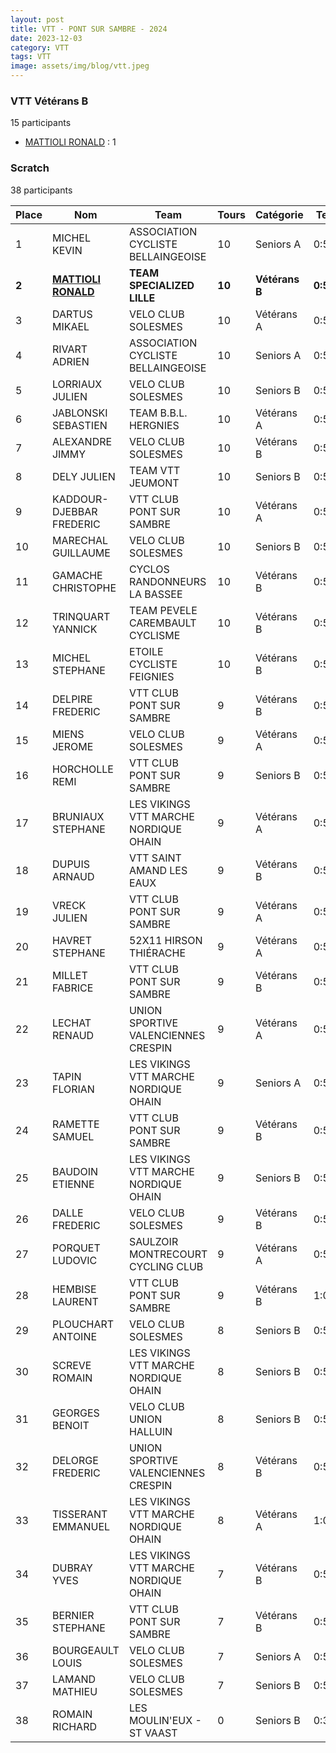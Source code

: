 ```yaml
---
layout: post
title: VTT - PONT SUR SAMBRE - 2024
date: 2023-12-03
category: VTT
tags: VTT
image: assets/img/blog/vtt.jpeg
---
```


### VTT Vétérans B
15 participants
- [MATTIOLI RONALD](https://teamspecializedlille.github.io/works/mattiolironald) : 1

### Scratch
38 participants

| Place | Nom | Team | Tours | Catégorie | Temps |
|---|---|---|---|---|---|
| 1 | MICHEL KEVIN | ASSOCIATION CYCLISTE BELLAINGEOISE | 10 | Seniors A | 0:52:32 | 
| **2** | **[MATTIOLI RONALD](https://teamspecializedlille.github.io/works/mattiolironald)** | **TEAM SPECIALIZED LILLE** | **10** | **Vétérans B** | **0:53:49** | 
| 3 | DARTUS MIKAEL | VELO CLUB SOLESMES | 10 | Vétérans A | 0:54:53 | 
| 4 | RIVART ADRIEN | ASSOCIATION CYCLISTE BELLAINGEOISE | 10 | Seniors A | 0:55:44 | 
| 5 | LORRIAUX JULIEN | VELO CLUB SOLESMES | 10 | Seniors B | 0:55:55 | 
| 6 | JABLONSKI SEBASTIEN | TEAM B.B.L. HERGNIES | 10 | Vétérans A | 0:56:51 | 
| 7 | ALEXANDRE JIMMY | VELO CLUB SOLESMES | 10 | Vétérans B | 0:57:13 | 
| 8 | DELY JULIEN | TEAM VTT JEUMONT | 10 | Seniors B | 0:57:15 | 
| 9 | KADDOUR-DJEBBAR FREDERIC | VTT  CLUB PONT SUR SAMBRE | 10 | Vétérans A | 0:57:23 | 
| 10 | MARECHAL GUILLAUME | VELO CLUB SOLESMES | 10 | Seniors B | 0:57:47 | 
| 11 | GAMACHE CHRISTOPHE | CYCLOS RANDONNEURS LA BASSEE | 10 | Vétérans B | 0:57:49 | 
| 12 | TRINQUART YANNICK | TEAM PEVELE CAREMBAULT CYCLISME | 10 | Vétérans B | 0:57:55 | 
| 13 | MICHEL STEPHANE | ETOILE CYCLISTE FEIGNIES | 10 | Vétérans B | 0:58:26 | 
| 14 | DELPIRE FREDERIC | VTT  CLUB PONT SUR SAMBRE | 9 | Vétérans B | 0:52:35 | 
| 15 | MIENS JEROME | VELO CLUB SOLESMES | 9 | Vétérans A | 0:53:25 | 
| 16 | HORCHOLLE REMI | VTT  CLUB PONT SUR SAMBRE | 9 | Seniors B | 0:54:6 | 
| 17 | BRUNIAUX STEPHANE | LES VIKINGS VTT MARCHE NORDIQUE OHAIN | 9 | Vétérans A | 0:54:12 | 
| 18 | DUPUIS ARNAUD | VTT SAINT AMAND LES EAUX | 9 | Vétérans B | 0:54:16 | 
| 19 | VRECK JULIEN | VTT  CLUB PONT SUR SAMBRE | 9 | Vétérans A | 0:54:32 | 
| 20 | HAVRET STEPHANE | 52X11 HIRSON THIÉRACHE | 9 | Vétérans A | 0:54:51 | 
| 21 | MILLET FABRICE | VTT  CLUB PONT SUR SAMBRE | 9 | Vétérans B | 0:55:21 | 
| 22 | LECHAT RENAUD | UNION SPORTIVE VALENCIENNES CRESPIN | 9 | Vétérans A | 0:55:41 | 
| 23 | TAPIN FLORIAN | LES VIKINGS VTT MARCHE NORDIQUE OHAIN | 9 | Seniors A | 0:56:16 | 
| 24 | RAMETTE SAMUEL | VTT  CLUB PONT SUR SAMBRE | 9 | Vétérans B | 0:56:22 | 
| 25 | BAUDOIN ETIENNE | LES VIKINGS VTT MARCHE NORDIQUE OHAIN | 9 | Seniors B | 0:56:31 | 
| 26 | DALLE FREDERIC | VELO CLUB SOLESMES | 9 | Vétérans B | 0:56:34 | 
| 27 | PORQUET LUDOVIC | SAULZOIR MONTRECOURT CYCLING CLUB | 9 | Vétérans A | 0:58:43 | 
| 28 | HEMBISE LAURENT | VTT  CLUB PONT SUR SAMBRE | 9 | Vétérans B | 1:0:57 | 
| 29 | PLOUCHART ANTOINE | VELO CLUB SOLESMES | 8 | Seniors B | 0:53:20 | 
| 30 | SCREVE ROMAIN | LES VIKINGS VTT MARCHE NORDIQUE OHAIN | 8 | Seniors B | 0:54:44 | 
| 31 | GEORGES BENOIT | VELO CLUB UNION HALLUIN | 8 | Seniors B | 0:55:56 | 
| 32 | DELORGE FREDERIC | UNION SPORTIVE VALENCIENNES CRESPIN | 8 | Vétérans B | 0:59:24 | 
| 33 | TISSERANT EMMANUEL | LES VIKINGS VTT MARCHE NORDIQUE OHAIN | 8 | Vétérans A | 1:0:50 | 
| 34 | DUBRAY YVES | LES VIKINGS VTT MARCHE NORDIQUE OHAIN | 7 | Vétérans B | 0:53:6 | 
| 35 | BERNIER STEPHANE | VTT  CLUB PONT SUR SAMBRE | 7 | Vétérans B | 0:53:17 | 
| 36 | BOURGEAULT LOUIS | VELO CLUB SOLESMES | 7 | Seniors A | 0:53:30 | 
| 37 | LAMAND MATHIEU | VELO CLUB SOLESMES | 7 | Seniors B | 0:55:59 | 
| 38 | ROMAIN RICHARD | LES MOULIN'EUX - ST VAAST | 0 | Seniors B | 0:38:53 | 
